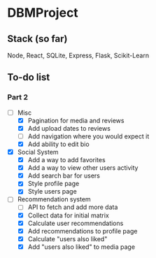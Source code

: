 # DBMProject

## Stack (so far)
Node, React, SQLite, Express, Flask, Scikit-Learn

## To-do list
### Part 2
- [ ] Misc
  - [x] Pagination for media and reviews
  - [x] Add upload dates to reviews
  - [ ] Add navigation where you would expect it
  - [x] Add ability to edit bio
- [x] Social System
  - [x] Add a way to add favorites
  - [x] Add a way to view other users activity
  - [x] Add search bar for users
  - [x] Style profile page
  - [x] Style users page
- [ ] Recommendation system
  - [ ] API to fetch and add more data
  - [x] Collect data for initial matrix
  - [x] Calculate user recommendations
  - [x] Add recommendations to profile page
  - [x] Calculate "users also liked"
  - [x] Add "users also liked" to media page
